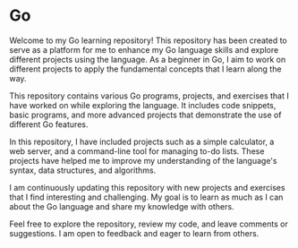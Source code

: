 # Go
Welcome to my Go learning repository! This repository has been created to serve as a platform for me to enhance my Go language skills and explore different projects using the language. As a beginner in Go, I aim to work on different projects to apply the fundamental concepts that I learn along the way.

This repository contains various Go programs, projects, and exercises that I have worked on while exploring the language. It includes code snippets, basic programs, and more advanced projects that demonstrate the use of different Go features.

In this repository, I have included projects such as a simple calculator, a web server, and a command-line tool for managing to-do lists. These projects have helped me to improve my understanding of the language's syntax, data structures, and algorithms.

I am continuously updating this repository with new projects and exercises that I find interesting and challenging. My goal is to learn as much as I can about the Go language and share my knowledge with others.

Feel free to explore the repository, review my code, and leave comments or suggestions. I am open to feedback and eager to learn from others.

